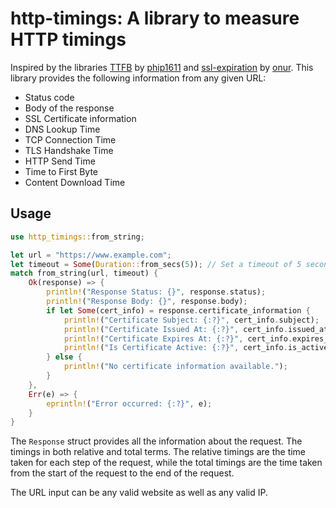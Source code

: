 # http-timings: A library to measure HTTP timings
Inspired by the libraries [TTFB](https://github.com/phip1611/ttfb) by [phip1611](https://github.com/phip1611) and [ssl-expiration](https://github.com/onur/ssl-expiration) by [onur](https://github.com/onur). This library provides the following information from any given URL:
- Status code
- Body of the response
- SSL Certificate information
- DNS Lookup Time
- TCP Connection Time
- TLS Handshake Time
- HTTP Send Time
- Time to First Byte
- Content Download Time

## Usage
```rust
use http_timings::from_string;

let url = "https://www.example.com";
let timeout = Some(Duration::from_secs(5)); // Set a timeout of 5 seconds
match from_string(url, timeout) {
    Ok(response) => {
        println!("Response Status: {}", response.status);
        println!("Response Body: {}", response.body);
        if let Some(cert_info) = response.certificate_information {
            println!("Certificate Subject: {:?}", cert_info.subject);
            println!("Certificate Issued At: {:?}", cert_info.issued_at);
            println!("Certificate Expires At: {:?}", cert_info.expires_at);
            println!("Is Certificate Active: {:?}", cert_info.is_active);
        } else {
            println!("No certificate information available.");
        }
    },
    Err(e) => {
        eprintln!("Error occurred: {:?}", e);
    }
}
```

The `Response` struct provides all the information about the request. The timings in both relative and total terms. The relative timings are the time taken for each step of the request, while the total timings are the time taken from the start of the request to the end of the request.

The URL input can be any valid website as well as any valid IP.